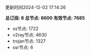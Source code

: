 更新时间2024-12-02 17:14:26

**总订阅: 8**
**总节点: 8600**
**有效节点: 7685**
- ss节点: 1722
- v2ray节点: 4630
- trojan节点: 1327
- ssr节点: 6
